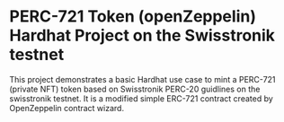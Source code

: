 # PERC-721 Token (openZeppelin) Hardhat Project on the Swisstronik testnet

This project demonstrates a basic Hardhat use case to mint a PERC-721 (private NFT) token based on Swisstronik PERC-20 guidlines on the swisstronik testnet.
It is a modified simple ERC-721 contract created by OpenZeppelin contract wizard.
